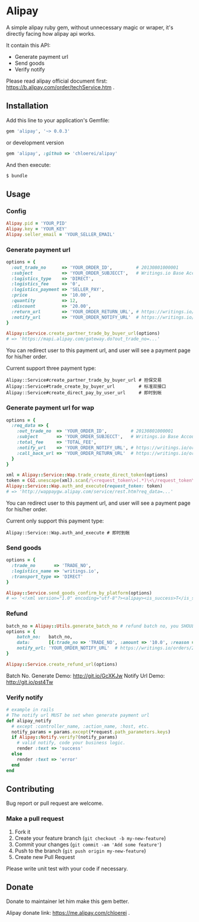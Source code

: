 # Alipay

A simple alipay ruby gem, without unnecessary magic or wraper, it's directly facing how alipay api works.

It contain this API:

* Generate payment url
* Send goods
* Verify notify

Please read alipay official document first: https://b.alipay.com/order/techService.htm .

## Installation

Add this line to your application's Gemfile:

```ruby
gem 'alipay', '~> 0.0.3'
```

or development version

```ruby
gem 'alipay', :github => 'chloerei/alipay'
```

And then execute:

```sh
$ bundle
```

## Usage

### Config

```ruby
Alipay.pid = 'YOUR_PID'
Alipay.key = 'YOUR_KEY'
Alipay.seller_email = 'YOUR_SELLER_EMAIL'
```

### Generate payment url

```ruby
options = {
  :out_trade_no      => 'YOUR_ORDER_ID',         # 20130801000001
  :subject           => 'YOUR_ORDER_SUBJECCT',   # Writings.io Base Account x 12
  :logistics_type    => 'DIRECT',
  :logistics_fee     => '0',
  :logistics_payment => 'SELLER_PAY',
  :price             => '10.00',
  :quantity          => 12,
  :discount          => '20.00',
  :return_url        => 'YOUR_ORDER_RETURN_URL', # https://writings.io/orders/20130801000001
  :notify_url        => 'YOUR_ORDER_NOTIFY_URL'  # https://writings.io/orders/20130801000001/alipay_notify
}

Alipay::Service.create_partner_trade_by_buyer_url(options)
# => 'https://mapi.alipay.com/gateway.do?out_trade_no=...'
```

You can redirect user to this payment url, and user will see a payment page for his/her order.

Current support three payment type:

    Alipay::Service#create_partner_trade_by_buyer_url # 担保交易
    Alipay::Service#trade_create_by_buyer_url         # 标准双接口
    Alipay::Service#create_direct_pay_by_user_url     # 即时到帐

### Generate payment url for wap

```ruby
options = {
  :req_data => {
    :out_trade_no  => 'YOUR_ORDER_ID',         # 20130801000001
    :subject       => 'YOUR_ORDER_SUBJECCT',   # Writings.io Base Account x 12
    :total_fee     => 'TOTAL_FEE',
    :notify_url    => 'YOUR_ORDER_NOTIFY_URL', # https://writings.io/orders/20130801000001/alipay_notify
    :call_back_url => 'YOUR_ORDER_RETURN_URL'  # https://writings.io/orders/20130801000001
  }
}

xml = Alipay::Service::Wap.trade_create_direct_token(options)
token = CGI.unescape(xml).scan(/\<request_token\>(.*)\<\/request_token\>/).flatten.first
Alipay::Service::Wap.auth_and_execute(request_token: token)
# => 'http://wappaygw.alipay.com/service/rest.htm?req_data=...'
```

You can redirect user to this payment url, and user will see a payment page for his/her order.

Current only support this payment type:

    Alipay::Service::Wap.auth_and_execute # 即时到帐

### Send goods

```ruby
options = {
  :trade_no       => 'TRADE_NO',
  :logistics_name => 'writings.io',
  :transport_type => 'DIRECT'
}

Alipay::Service.send_goods_confirm_by_platform(options)
# => '<!xml version="1.0" encoding="utf-8"?><alipay><is_success>T</is_success></alipay>'
```

### Refund

```ruby
batch_no = Alipay::Utils.generate_batch_no # refund batch no, you SHOULD store it to db to avoid alipay duplicate refund
options = {
    batch_no:   batch_no,
    data:       [{:trade_no => 'TRADE_NO', :amount => '10.0', :reason => 'REFUND_REASON'}],
    notify_url: 'YOUR_ORDER_NOTIFY_URL'  # https://writings.io/orders/20130801000001/alipay_refund_notify
}

Alipay::Service.create_refund_url(options)
```

Batch No. Generate Demo: http://git.io/GcXKJw
Notify Url Demo: http://git.io/pst4Tw

### Verify notify

```ruby
# example in rails
# The notify url MUST be set when generate payment url
def alipay_notify
  # except :controller_name, :action_name, :host, etc.
  notify_params = params.except(*request.path_parameters.keys)
  if Alipay::Notify.verify?(notify_params)
    # valid notify, code your business logic.
    render :text => 'success'
  else
    render :text => 'error'
  end
end
```

## Contributing

Bug report or pull request are welcome.

### Make a pull request

1. Fork it
2. Create your feature branch (`git checkout -b my-new-feature`)
3. Commit your changes (`git commit -am 'Add some feature'`)
4. Push to the branch (`git push origin my-new-feature`)
5. Create new Pull Request

Please write unit test with your code if necessary.

## Donate

Donate to maintainer let him make this gem better.

Alipay donate link: https://me.alipay.com/chloerei .
